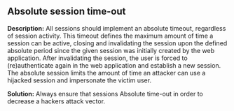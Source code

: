 
Absolute session time-out
-------

**Description:**
All sessions should implement an absolute timeout, regardless of session activity. This timeout defines the maximum amount of time a session can be active, closing and invalidating the session upon the defined absolute period since the given session was initially created by the web application. After invalidating the session, the user is forced to (re)authenticate again in the web application and establish a new session. The absolute session limits the amount of time an attacker can use a hijacked session and impersonate the victim user. 


**Solution:**
Always ensure that sessions Absolute time-out in order to decrease a hackers attack vector.

	